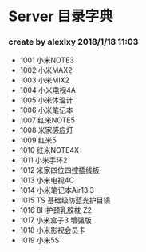 # Server 目录字典
### create by alexlxy 2018/1/18 11:03

* 1001 小米NOTE3
* 1002 小米MAX2
* 1003 小米MIX2
* 1004 小米电视4A
* 1005 小米体温计
* 1006 小米笔记本
* 1007 红米NOTE5
* 1008 米家感应灯
* 1009 红米5
* 1010 红米NOTE4X
* 1011 小米手环2
* 1012 米家四位四控插线板
* 1013 小米电视4C
* 1014 小米笔记本Air13.3
* 1015 TS 基础级防蓝光护目镜
* 1016 8H护颈乳胶枕 Z2
* 1017 小米盒子3 增强版
* 1018 小米影视会员卡
* 1019 小米5S
